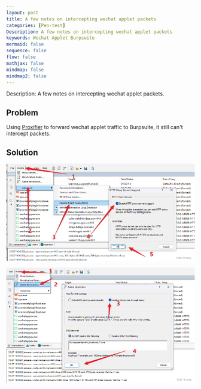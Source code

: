 ```yaml
---
layout: post
title: A few notes on intercepting wechat applet packets
categories: [Pen-test]
Description: A few notes on intercepting wechat applet packets
keywords: Wechat Applet Burpsuite
mermaid: false
sequence: false
flow: false
mathjax: false
mindmap: false
mindmap2: false
---
```


Description: A few notes on intercepting wechat applet packets.

## Problem

Using [Proxifier](https://www.proxifier.com/) to forward wechat applet traffic to Burpsuite, it still can't intercept packets.

## Solution

![](../images/wechat-applet/2cf8e09f9ed3cfe8c21465791e3439b6.png)

![](../images/wechat-applet/b1cfacf0c2072969aeffd3e7c1e1015a.png)


